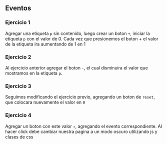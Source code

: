 ## Eventos
### Ejercicio 1
Agregar una etiqueta `p` sin contenido, luego crear un boton `+`, iniciar la etiqueta `p` con el valor de 0. Cada vez que presionemos el boton + el valor de la etiqueta ira aumentando de 1 en 1

### Ejercicio 2
Al ejercicio anterior agregar el boton `-`, el cual disminuira el valor que mostramos en la etiqueta `p`.

### Ejercicio 3
Seguimos modificando el ejercicio previo, agregando un boton de `reset`, que colocara nuevamente el valor en `0`

### Ejercicio 4
Agregar un boton con este valor `✴`, agregando el evento correspondiente. Al hacer click debe cambiar nuestra pagina a un modo oscuro utilizando js y clases de css